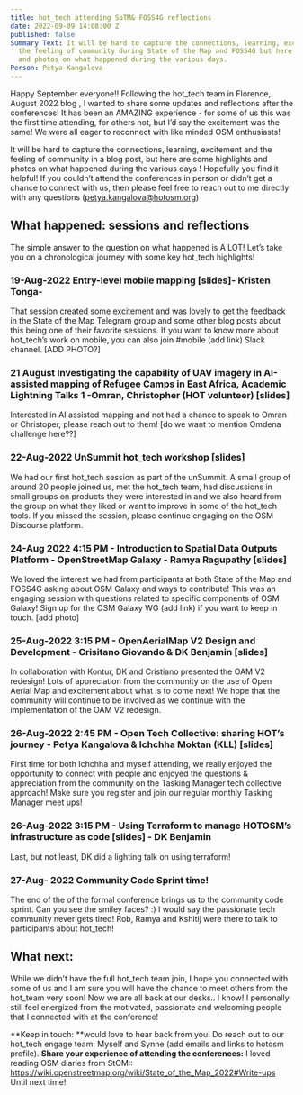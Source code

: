 ```yaml
---
title: hot_tech attending SoTM& FOSS4G reflections
date: 2022-09-09 14:08:00 Z
published: false
Summary Text: It will be hard to capture the connections, learning, excitement and
  the feeling of community during State of the Map and FOSS4G but here are some highlights
  and photos on what happened during the various days.
Person: Petya Kangalova
---
```


Happy September everyone!! Following the hot_tech team in Florence, August 2022 blog , I wanted to share some updates and reflections after the conferences! It has been an AMAZING experience - for some of us this was the first time attending, for others not, but I’d say the excitement was the same! We were all eager to reconnect with like minded OSM enthusiasts!


It will be hard to capture the connections, learning, excitement and the feeling of community in a blog post, but here are some highlights and photos on what happened during the various days ! Hopefully you find it helpful!  If you couldn’t attend the conferences in person or didn’t get a chance to connect with us, then please feel free to reach out to me directly with any questions (petya.kangalova@hotosm.org)

## What happened: sessions and reflections

The simple answer to the question on what happened  is A LOT! Let’s take you on a chronological journey with some key hot_tech highlights!

### 19-Aug-2022 Entry-level mobile mapping \[slides\]- Kristen Tonga-
That session created some excitement and was lovely to get the feedback in the State of the Map Telegram group and some other blog posts about this being one of their favorite sessions. If you want to know more about hot_tech’s work on mobile, you can also join #mobile (add link) Slack channel.
\[ADD PHOTO?\]

### 21 August Investigating the capability of UAV imagery in AI-assisted mapping of Refugee Camps in East Africa, Academic Lightning Talks 1 -Omran, Christopher (HOT volunteer) \[slides\]

Interested in AI assisted mapping and not had a chance to speak to Omran or Christoper, please reach out to them! \[do we want to mention Omdena challenge here??\]

### 22-Aug-2022 UnSummit hot_tech workshop \[slides\]
We had our first hot_tech session as part of the unSummit. A small group of around 20 people joined us, met the hot_tech team, had discussions in small groups on products they were interested in and we also heard from the group on what they liked or want to improve in some of the hot_tech tools.  If you missed the session, please continue engaging on the OSM Discourse platform.

### 24-Aug 2022 4:15 PM - Introduction to Spatial Data Outputs Platform - OpenStreetMap Galaxy - Ramya Ragupathy \[slides\]
We loved the interest we had from participants at both State of the Map and FOSS4G asking about OSM Galaxy and ways to contribute! This was an engaging session with questions related to specific components of OSM Galaxy! Sign up for the OSM Galaxy WG (add link) if you want to keep in touch.
\[add photo\]

### 25-Aug-2022 3:15 PM - OpenAerialMap V2 Design and Development - Crisitano Giovando & DK Benjamin \[slides\]
In collaboration with Kontur, DK and Cristiano presented the OAM V2 redesign! Lots of appreciation from the community on the use of Open Aerial Map and excitement about what is to come next! We hope that the community will continue to be involved as we continue with the implementation of the OAM V2 redesign.

### 26-Aug-2022 2:45 PM - Open Tech Collective: sharing HOT’s journey - Petya Kangalova & Ichchha Moktan (KLL) \[slides\]
First time for both Ichchha and myself attending, we really enjoyed the opportunity to connect with people and enjoyed the questions & appreciation from the community on the Tasking Manager tech collective approach! Make sure you register and join our regular monthly Tasking Manager meet ups!

### 26-Aug-2022 3:15 PM - Using Terraform to manage HOTOSM’s infrastructure as code \[slides\] - DK Benjamin
Last, but not least, DK did a lighting talk on using terraform!

### 27-Aug- 2022  Community Code Sprint time!
The end of the of the formal conference brings us to the community code sprint. Can you see the smiley faces? :) I would say the passionate tech community never gets tired! Rob, Ramya and Kshitij were there to talk to participants about hot_tech!

## What next:
While we didn’t have the full hot_tech team join, I hope you connected with some of us and I am sure you will have the chance to meet others from the hot_team very soon! Now we are all back at our desks.. I know! I personally still feel energized from the motivated, passionate and welcoming people that I connected with at the conference!

**Keep in touch: **would love to hear back from you! Do reach out to our hot_tech engage team: Myself and Synne (add emails and links to hotosm profile).
**Share your experience of attending the conferences:** I loved reading OSM diaries from StOM:: https://wiki.openstreetmap.org/wiki/State_of_the_Map_2022#Write-ups
Until next time!